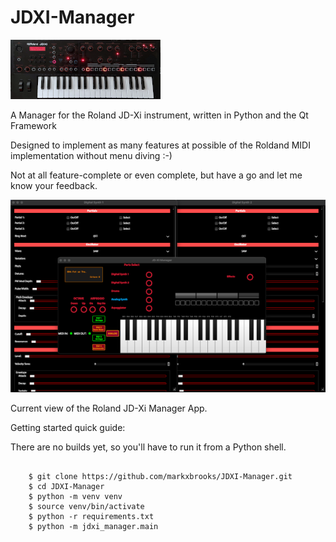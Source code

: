 # JDXI-Manager

![image info](./resources/jdxi.png)

A Manager for the Roland JD-Xi instrument, written in Python and the Qt Framework 

Designed to implement as many features at possible of the Roldand MIDI implementation without menu diving :-)

Not at all feature-complete or even complete, but have a go and let me know your feedback.

![image info](./resources/jdxi_app_600.png ) 

Current view of the Roland JD-Xi Manager App.


Getting started quick guide:

There are no builds yet, so you'll have to run it from a Python shell.

```code 

    $ git clone https://github.com/markxbrooks/JDXI-Manager.git
    $ cd JDXI-Manager
    $ python -m venv venv
    $ source venv/bin/activate
    $ python -r requirements.txt
    $ python -m jdxi_manager.main